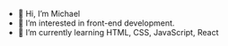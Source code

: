 - 👋 Hi, I’m Michael
- 👀 I’m interested in front-end development.
- 🌱 I’m currently learning HTML, CSS, JavaScript, React

<!---
10high/10high is a ✨ special ✨ repository because its `README.md` (this file) appears on your GitHub profile.
You can click the Preview link to take a look at your changes.
--->
